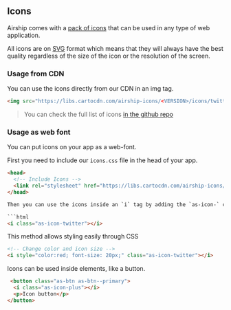 ## Icons

Airship comes with a [pack of icons](https://cartodb.github.io/airship/packages/icons/examples/) that can be used in any type of web application.

All icons are on [SVG](https://en.wikipedia.org/wiki/Scalable_Vector_Graphics) format which means that they will always have the best quality regardless of the size of the icon or the resolution of the screen.

### Usage from CDN
You can use the icons directly from our CDN in an img tag.

```html
<img src="https://libs.cartocdn.com/airship-icons/<VERSION>/icons/twitter.svg" alt="Twitter logo">
```

> You can check the full list of icons [in the github repo](https://github.com/CartoDB/airship/tree/<VERSION>/packages/icons/dist/icons)

### Usage as web font

You can put icons on your app as a web-font.

First you need to include our `icons.css` file in the head of your app.

```html
<head>
  <!-- Include Icons -->
  <link rel="stylesheet" href="https://libs.cartocdn.com/airship-icons/<VERSION>/icons.css">
</head>

Then you can use the icons inside an `i` tag by adding the `as-icon-` class followed by the icon name you want to use.

```html
<i class="as-icon-twitter"></i>
```

This method allows styling easily through CSS

```html
<!-- Change color and icon size -->
<i style="color:red; font-size: 20px;" class="as-icon-twitter"></i>
```


Icons can be used inside elements, like a button.


```html
 <button class="as-btn as-btn--primary">
  <i class="as-icon-plus"></i>
  <p>Icon button</p>
</button>
```